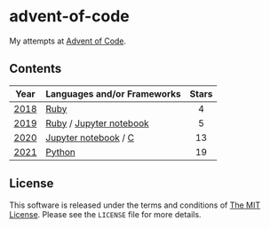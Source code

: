 # advent-of-code

My attempts at [Advent of Code](https://adventofcode.com/).

## Contents

| Year  | Languages and/or Frameworks | Stars |
| :---: | --- | :---: |
| [2018](https://adventofcode.com/2018) | [Ruby] | 4 |
| [2019](https://adventofcode.com/2019) | [Ruby] / [Jupyter notebook] | 5 |
| [2020](https://adventofcode.com/2020) | [Jupyter notebook] / [C] | 13 |
| [2021](https://adventofcode.com/2021) | [Python] | 19 |

[C]: https://en.wikipedia.org/wiki/C_(programming_language) "C"
[Jupyter notebook]: https://jupyter.org/ "Jupyter notebook"
[Python]: https://www.python.org/ "Python"
[Ruby]: https://www.ruby-lang.org/ "Ruby"

## License

This software is released under the terms and conditions of [The MIT License].
Please see the `LICENSE` file for more details.

[The MIT License]: http://www.opensource.org/licenses/mit-license.php "The MIT License"

